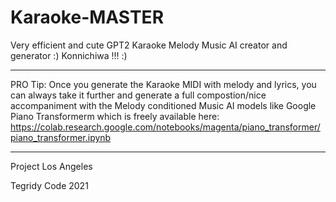 # Karaoke-MASTER
Very efficient and cute GPT2 Karaoke Melody Music AI creator and generator :) Konnichiwa !!! :)

***

PRO Tip: Once you generate the Karaoke MIDI with melody and lyrics, you can always take it further and generate a full compostion/nice accompaniment with the Melody conditioned Music AI models like Google Piano Transformerm which is freely available here: https://colab.research.google.com/notebooks/magenta/piano_transformer/piano_transformer.ipynb

***

Project Los Angeles

Tegridy Code 2021
